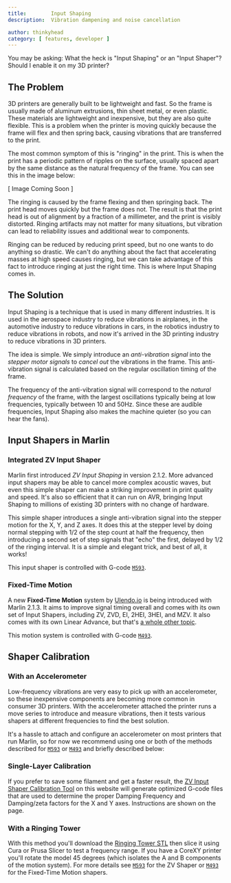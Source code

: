 ```yaml
---
title:        Input Shaping
description:  Vibration dampening and noise cancellation

author: thinkyhead
category: [ features, developer ]
---
```


You may be asking: What the heck is "Input Shaping" or an "Input Shaper"? Should I enable it on my 3D printer?

## The Problem

3D printers are generally built to be lightweight and fast. So the frame is usually made of aluminum extrusions, thin sheet metal, or even plastic. These materials are lightweight and inexpensive, but they are also quite flexible. This is a problem when the printer is moving quickly because the frame will flex and then spring back, causing vibrations that are transferred to the print.

The most common symptom of this is "ringing" in the print. This is when the print has a periodic pattern of ripples on the surface, usually spaced apart by the same distance as the natural frequency of the frame. You can see this in the image below:

<!-- ![Ringing](/assets/images/features/input_shaper/ringing.png) -->
[ Image Coming Soon ]

The ringing is caused by the frame flexing and then springing back. The print head moves quickly but the frame does not. The result is that the print head is out of alignment by a fraction of a millimeter, and the print is visibly distorted. Ringing artifacts may not matter for many situations, but vibration can lead to reliability issues and additional wear to components.

Ringing can be reduced by reducing print speed, but no one wants to do anything so drastic. We can't do anything about the fact that accelerating masses at high speed causes ringing, but we can take advantage of this fact to introduce ringing at just the right time. This is where Input Shaping comes in.

## The Solution

Input Shaping is a technique that is used in many different industries. It is used in the aerospace industry to reduce vibrations in airplanes, in the automotive industry to reduce vibrations in cars, in the robotics industry to reduce vibrations in robots, and now it's arrived in the 3D printing industry to reduce vibrations in 3D printers.

The idea is simple. We simply introduce an *anti-vibration signal* into the *stepper motor signals* to *cancel out* the vibrations in the frame. This anti-vibration signal is calculated based on the regular oscillation timing of the frame.

The frequency of the anti-vibration signal will correspond to the *natural frequency* of the frame, with the largest oscillations typically being at low frequencies, typically between 10 and 50Hz. Since these are audible frequencies, Input Shaping also makes the machine quieter (so you can hear the fans).

## Input Shapers in Marlin

### Integrated ZV Input Shaper

Marlin first introduced *ZV Input Shaping* in version 2.1.2. More advanced input shapers may be able to cancel more complex acoustic waves, but even this simple shaper can make a striking improvement in print quality and speed. It's also so efficient that it can run on AVR, bringing Input Shaping to millions of existing 3D printers with no change of hardware.

This simple shaper introduces a single anti-vibration signal into the stepper motion for the X, Y, and Z axes. It does this at the stepper level by doing normal stepping with 1/2 of the step count at half the frequency, then introducing a second set of step signals that "echo" the first, delayed by 1/2 of the ringing interval. It is a simple and elegant trick, and best of all, it works!

This input shaper is controlled with G-code [`M593`](/docs/gcode/M593.html).

### Fixed-Time Motion

A new **Fixed-Time Motion** system by [Ulendo.io](//ulendo.io) is being introduced with Marlin 2.1.3. It aims to improve signal timing overall and comes with its own set of Input Shapers, including ZV, ZVD, EI, 2HEI, 3HEI, and MZV. It also comes with its own Linear Advance, but that's [a whole other topic](lin_advance.html).

This motion system is controlled with G-code [`M493`](/docs/gcode/M493.html).

## Shaper Calibration

### With an Accelerometer

Low-frequency vibrations are very easy to pick up with an accelerometer, so these inexpensive components are becoming more common in consumer 3D printers. With the accelerometer attached the printer runs a move series to introduce and measure vibrations, then it tests various shapers at different frequencies to find the best solution.

It's a hassle to attach and configure an accelerometer on most printers that run Marlin, so for now we recommend using one or both of the methods described for [`M593`](/docs/gcode/M593.html) or [`M493`](/docs/gcode/M493.html) and briefly described below:

### Single-Layer Calibration

If you prefer to save some filament and get a faster result, the [ZV Input Shaper Calibration Tool](/tools/input_shaping/freq-calibr.html) on this website will generate optimized G-code files that are used to determine the proper Damping Frequency and Damping/zeta factors for the X and Y axes. Instructions are shown on the page.

### With a Ringing Tower

With this method you'll download the [Ringing Tower STL](/assets/stl/ringing_tower.stl) then slice it using Cura or Prusa Slicer to test a frequency range. If you have a CoreXY printer you'll rotate the model 45 degrees (which isolates the A and B components of the motion system). For more details see [`M593`](/docs/gcode/M593.html) for the ZV Shaper or [`M493`](/docs/gcode/M493.html) for the Fixed-Time Motion shapers.

